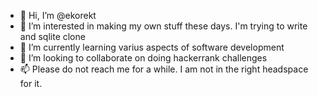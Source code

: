 - 👋 Hi, I’m @ekorekt
- 👀 I’m interested in making my own stuff these days. I'm trying to write and sqlite clone
- 🌱 I’m currently learning varius aspects of software development
- 💞️ I’m looking to collaborate on doing hackerrank challenges
- 📫 Please do not reach me for a while. I am not in the right headspace for it.

<!---
ekorekt/ekorekt is a ✨ special ✨ repository because its `README.md` (this file) appears on your GitHub profile.
You can click the Preview link to take a look at your changes.
--->
